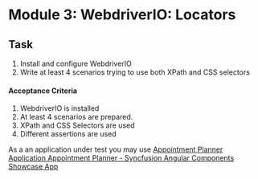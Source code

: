 # Module 3: WebdriverIO: Locators

## Task

1. Install and configure WebdriverIO
1. Write at least 4 scenarios trying to use both XPath and CSS selectors

#### Acceptance Criteria

1. WebdriverIO is installed
1. At least 4 scenarios are prepared.
1. XPath and CSS Selectors are used
1. Different assertions are used

As a an application under test you may use [Appointment Planner Application Appointment Planner - Syncfusion Angular Components Showcase App](https://ej2.syncfusion.com/showcase/angular/appointmentplanner/#/dashboard)
